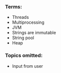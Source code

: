 ### Terms:
- Threads
- Multiprocessing
- JVM
- Strings are immutable
- String pool
- Heap





### Topics omitted:
- Input from user
